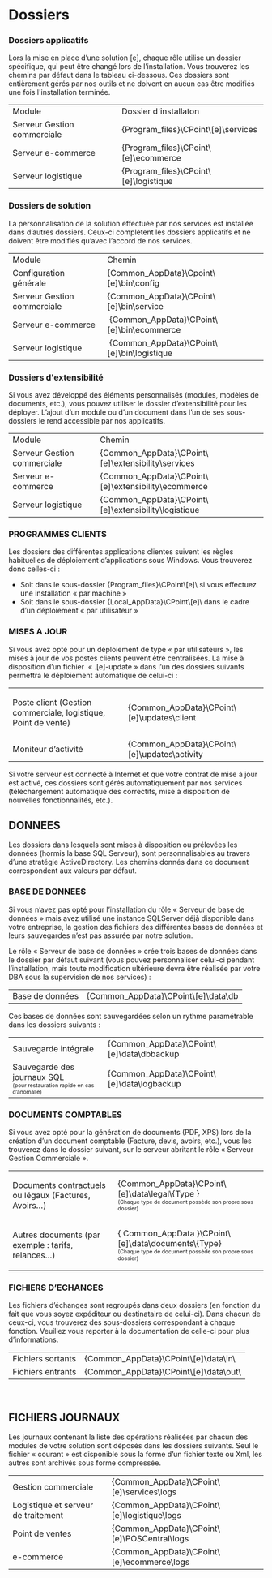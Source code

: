 # Dossiers


<h3>Dossiers applicatifs</h3>
<p>Lors la mise en place d&rsquo;une solution [e], chaque r&ocirc;le utilise un dossier sp&eacute;cifique, qui peut &ecirc;tre chang&eacute; lors de l&rsquo;installation. Vous trouverez les chemins par d&eacute;faut dans le tableau ci-dessous. Ces dossiers sont enti&egrave;rement g&eacute;r&eacute;s par nos outils et ne doivent en aucun cas &ecirc;tre modifi&eacute;s une fois l'installation termin&eacute;e.</p>
<table>
<tbody>
<tr>
<td>Module</td>
<td>Dossier d'installaton&nbsp;</td>
</tr>
<tr>
<td>Serveur Gestion commerciale</td>
<td>{Program_files}\CPoint\[e]\services</td>
</tr>
<tr>
<td>Serveur e-commerce</td>
<td>{Program_files}\CPoint\[e]\ecommerce</td>
</tr>
<tr>
<td>Serveur logistique</td>
<td>{Program_files}\CPoint\[e]\logistique</td>
</tr>
</tbody>
</table>
<h3>Dossiers de solution</h3>
<p>La personnalisation de la solution effectu&eacute;e par nos services est install&eacute;e dans d&rsquo;autres dossiers. Ceux-ci compl&egrave;tent les dossiers applicatifs et ne doivent &ecirc;tre modifi&eacute;s qu&rsquo;avec l&rsquo;accord de nos services.&nbsp;</p>
<table>
<tbody>
<tr>
<td>Module&nbsp;</td>
<td>Chemin&nbsp;</td>
</tr>
<tr>
<td>Configuration g&eacute;n&eacute;rale</td>
<td>{Common_AppData}\Cpoint\[e]\bin\config</td>
</tr>
<tr>
<td>Serveur Gestion commerciale</td>
<td>{Common_AppData}\CPoint\[e]\bin\service</td>
</tr>
<tr>
<td>Serveur e-commerce</td>
<td>&nbsp;{Common_AppData}\CPoint\[e]\bin\ecommerce</td>
</tr>
<tr>
<td>Serveur logistique</td>
<td>&nbsp;{Common_AppData}\CPoint\[e]\bin\logistique</td>
</tr>
</tbody>
</table>
<h3>Dossiers d'extensibilit&eacute;</h3>
<p>Si vous avez d&eacute;velopp&eacute; des &eacute;l&eacute;ments personnalis&eacute;s (modules, mod&egrave;les de documents, etc.), vous pouvez utiliser le dossier d&rsquo;extensibilit&eacute; pour les d&eacute;ployer. L&rsquo;ajout d&rsquo;un module ou d&rsquo;un document dans l&rsquo;un de ses sous-dossiers le rend accessible par nos applicatifs.</p>
<table>
<tbody>
<tr>
<td>Module&nbsp;</td>
<td>Chemin&nbsp;</td>
</tr>
<tr>
<td>Serveur Gestion commerciale</td>
<td>{Common_AppData}\CPoint\[e]\extensibility\services</td>
</tr>
<tr>
<td>Serveur e-commerce</td>
<td>{Common_AppData}\CPoint\[e]\extensibility\ecommerce</td>
</tr>
<tr>
<td>Serveur logistique</td>
<td>{Common_AppData}\CPoint\[e]\extensibility\logistique</td>
</tr>
</tbody>
</table>
<h3>PROGRAMMES CLIENTS</h3>
<p>Les dossiers des diff&eacute;rentes applications clientes suivent les r&egrave;gles habituelles de d&eacute;ploiement d&rsquo;applications sous Windows. Vous trouverez donc celles-ci :</p>
<ul>
<li>Soit dans le sous-dossier {Program_files}\CPoint\[e]\ si vous effectuez une installation &laquo; par machine &raquo;</li>
<li>Soit dans le sous-dossier {Local_AppData}\CPoint\[e]\ dans le cadre d&rsquo;un d&eacute;ploiement &laquo; par utilisateur &raquo;</li>
</ul>
<h3>MISES A JOUR</h3>
<p>Si vous avez opt&eacute; pour un d&eacute;ploiement de type &laquo; par utilisateurs &raquo;, les mises &agrave; jour de vos postes clients peuvent &ecirc;tre centralis&eacute;es. La mise &agrave; disposition d&rsquo;un fichier&nbsp; &laquo; .[e]-update &raquo; dans l&rsquo;un des dossiers suivants permettra le d&eacute;ploiement automatique de celui-ci :</p>
<table>
<tbody>
<tr>
<td>
<p>Poste client (Gestion commerciale, logistique, Point de vente)</p>
</td>
<td>{Common_AppData}\CPoint\[e]\updates\client&nbsp;</td>
</tr>
<tr>
<td>Moniteur d&rsquo;activit&eacute;</td>
<td>{Common_AppData}\CPoint\[e]\updates\activity</td>
</tr>
</tbody>
</table>
<p>Si votre serveur est connect&eacute; &agrave; Internet et que votre contrat de mise &agrave; jour est activ&eacute;, ces dossiers sont g&eacute;r&eacute;s automatiquement par nos services (t&eacute;l&eacute;chargement automatique des correctifs, mise &agrave; disposition de nouvelles fonctionnalit&eacute;s, etc.).</p>


<h2>DONNEES</h2>
<p>Les dossiers dans lesquels sont mises &agrave; disposition ou pr&eacute;lev&eacute;es les donn&eacute;es (hormis la base SQL Serveur), sont personnalisables au travers d&rsquo;une strat&eacute;gie ActiveDirectory. Les chemins donn&eacute;s dans ce document correspondent aux valeurs par d&eacute;faut.</p>
<h3>BASE DE DONNEES</h3>
<p>Si vous n&rsquo;avez pas opt&eacute; pour l&rsquo;installation du r&ocirc;le &laquo; Serveur de base de donn&eacute;es &raquo; mais avez utilis&eacute; une instance SQLServer d&eacute;j&agrave; disponible dans votre entreprise, la gestion des fichiers des diff&eacute;rentes bases de donn&eacute;es et leurs sauvegardes n&rsquo;est pas assur&eacute;e par notre solution.</p>
<p>Le r&ocirc;le &laquo; Serveur de base de donn&eacute;es &raquo; cr&eacute;e trois bases de donn&eacute;es dans le dossier par d&eacute;faut suivant (vous pouvez personnaliser celui-ci pendant l&rsquo;installation, mais toute modification ult&eacute;rieure devra &ecirc;tre r&eacute;alis&eacute;e par votre DBA sous la supervision de nos services) :</p>
<table>
<tbody>
<tr>
<td>Base de donn&eacute;es</td>
<td>{Common_AppData}\CPoint\[e]\data\db</td>
</tr>
</tbody>
</table>
<p>Ces bases de donn&eacute;es sont sauvegard&eacute;es selon un rythme param&eacute;trable dans les dossiers suivants :</p>
<table>
<tbody>
<tr>
<td>Sauvegarde int&eacute;grale&nbsp;</td>
<td>{Common_AppData}\CPoint\[e]\data\dbbackup</td>
</tr>
<tr>
<td>Sauvegarde des journaux SQL<br /><span style="font-size: 8pt;">(pour restauration rapide en cas d&rsquo;anomalie)</span></td>
<td>{Common_AppData}\CPoint\[e]\data\logbackup</td>
</tr>
</tbody>
</table>
<h3>DOCUMENTS COMPTABLES</h3>
<p>Si vous avez opt&eacute; pour la g&eacute;n&eacute;ration de documents (PDF, XPS) lors de la cr&eacute;ation d&rsquo;un document comptable (Facture, devis, avoirs, etc.), vous les trouverez dans le dossier suivant, sur le serveur abritant le r&ocirc;le &laquo; Serveur Gestion Commerciale &raquo;.</p>
<table>
<tbody>
<tr>
<td>
<p>Documents contractuels ou l&eacute;gaux (Factures, Avoirs&hellip;)</p>
</td>
<td>{Common_AppData}\CPoint\[e]\data\legal\{Type }<br /><span style="font-size: 8pt;">(Chaque type de document poss&egrave;de son propre sous dossier)&nbsp;</span></td>
</tr>
<tr>
<td>
<p>Autres documents (par exemple : tarifs, relances&hellip;)</p>
</td>
<td>{ Common_AppData }\CPoint\[e]\data\documents\{Type}<br /><span style="font-size: 8pt;">(Chaque type de document poss&egrave;de son propre sous dossier)&nbsp;</span></td>
</tr>
</tbody>
</table>
<h3>FICHIERS D&rsquo;ECHANGES</h3>
<p>Les fichiers d&rsquo;&eacute;changes sont regroup&eacute;s dans deux dossiers (en fonction du fait que vous soyez exp&eacute;diteur ou destinataire de celui-ci). Dans chacun de ceux-ci, vous trouverez des sous-dossiers correspondant &agrave; chaque fonction. Veuillez vous reporter &agrave; la documentation de celle-ci pour plus d&rsquo;informations.</p>
<table>
<tbody>
<tr>
<td>Fichiers sortants</td>
<td>{Common_AppData}\CPoint\[e]\data\in\&nbsp;</td>
</tr>
<tr>
<td>Fichiers entrants</td>
<td>{Common_AppData}\CPoint\[e]\data\out\</td>
</tr>
</tbody>
</table>
<p>&nbsp;</p>


<h2>FICHIERS JOURNAUX</h2>
<p>Les journaux contenant la liste des op&eacute;rations r&eacute;alis&eacute;es par chacun des modules de votre solution sont d&eacute;pos&eacute;s dans les dossiers suivants. Seul le fichier &laquo; courant &raquo; est disponible sous la forme d&rsquo;un fichier texte ou Xml, les autres sont archiv&eacute;s sous forme compress&eacute;e.</p>
<table>
<tbody>
<tr>
<td>Gestion commerciale</td>
<td>{Common_AppData}\CPoint\[e]\services\logs</td>
</tr>
<tr>
<td>Logistique et serveur de traitement</td>
<td>{Common_AppData}\CPoint\[e]\logistique\logs</td>
</tr>
<tr>
<td>Point de ventes</td>
<td>{Common_AppData}\CPoint\[e]\POSCentral\logs&nbsp;</td>
</tr>
<tr>
<td>e-commerce</td>
<td>{Common_AppData}\CPoint\[e]\ecommerce\logs</td>
</tr>
</tbody>
</table>
<p>&nbsp;</p>


